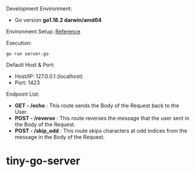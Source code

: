 Development Environment:
- Go version **go1.18.2 darwin/amd64**

Environment Setup: [Reference](https://go.dev/)

Execution:
```
go run server.go
```

Default Host & Port:
* Host/IP: 127.0.0.1 (localhost)
* Port: 1423

Endpoint List:
- **GET - /echo** : This route sends the Body of the Request back to the User.
- **POST - /reverse** : This route reverses the message that the user sent in the Body of the Request.
- **POST - /skip_odd** : This route skips characters at odd indices from the message in the Body of the Request.
# tiny-go-server
